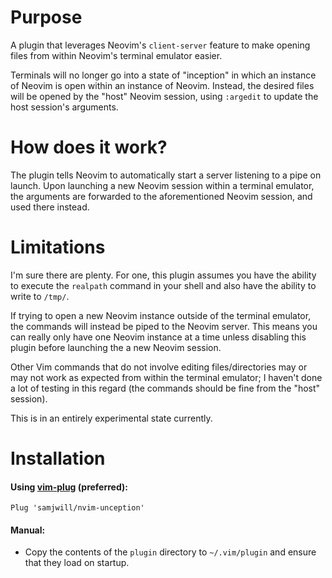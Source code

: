 # Purpose

A plugin that leverages Neovim's `client-server` feature to make opening files from within
Neovim's terminal emulator easier.

Terminals will no longer go into a
state of "inception" in which an instance of Neovim is open within an instance
of Neovim. Instead, the desired files will be opened by the
"host" Neovim session, using `:argedit` to update the host session's arguments.

# How does it work?

The plugin tells Neovim to automatically start a server listening to a pipe on launch. Upon launching a new Neovim session within a terminal emulator, the arguments are forwarded to the aforementioned Neovim session, and used there instead.

# Limitations

I'm sure there are plenty. For one, this plugin assumes you have the ability to execute the `realpath` command in your shell and also have the ability to write to `/tmp/`.

If trying to open a new Neovim instance outside of the terminal emulator, the commands will instead be piped to the Neovim server. This means you can really only have one Neovim instance at a time unless disabling this plugin before launching the a new Neovim session.

Other Vim commands that do not involve editing files/directories may or may not work as expected from within the terminal emulator; I haven't done a lot of testing in this regard (the commands should be fine from the "host" session).

This is in an entirely experimental state currently.

# Installation

#### Using [vim-plug](https://github.com/junegunn/vim-plug) (preferred):

    Plug 'samjwill/nvim-unception'

#### Manual:

* Copy the contents of the `plugin` directory to `~/.vim/plugin` and ensure that they load on startup.

